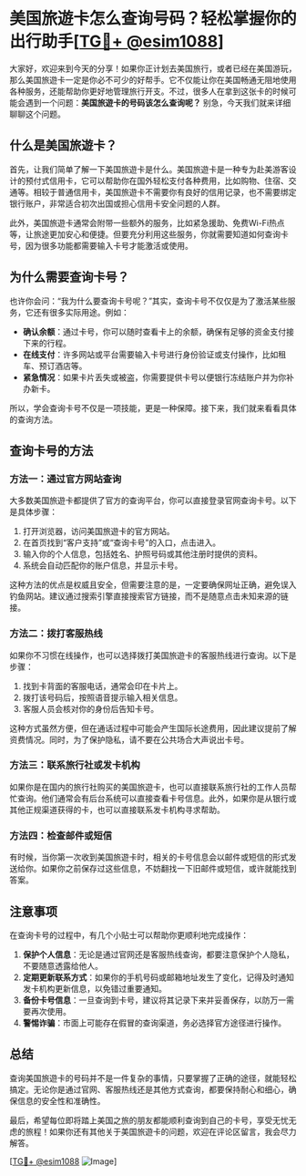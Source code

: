 # 美国旅遊卡怎么查询号码？轻松掌握你的出行助手[[TG💪+ @esim1088](https://t.me/s/esim1088)]

大家好，欢迎来到今天的分享！如果你正计划去美国旅行，或者已经在美国游玩，那么美国旅遊卡一定是你必不可少的好帮手。它不仅能让你在美国畅通无阻地使用各种服务，还能帮助你更好地管理旅行开支。不过，很多人在拿到这张卡的时候可能会遇到一个问题：**美国旅遊卡的号码该怎么查询呢？** 别急，今天我们就来详细聊聊这个问题。

## 什么是美国旅遊卡？

首先，让我们简单了解一下美国旅遊卡是什么。美国旅遊卡是一种专为赴美游客设计的预付式信用卡，它可以帮助你在国外轻松支付各种费用，比如购物、住宿、交通等。相较于普通信用卡，美国旅遊卡不需要你有良好的信用记录，也不需要绑定银行账户，非常适合初次出国或担心信用卡安全问题的人群。

此外，美国旅遊卡通常会附带一些额外的服务，比如紧急援助、免费Wi-Fi热点等，让旅途更加安心和便捷。但要充分利用这些服务，你就需要知道如何查询卡号，因为很多功能都需要输入卡号才能激活或使用。

## 为什么需要查询卡号？

也许你会问：“我为什么要查询卡号呢？”其实，查询卡号不仅仅是为了激活某些服务，它还有很多实际用途。例如：

- **确认余额**：通过卡号，你可以随时查看卡上的余额，确保有足够的资金支付接下来的行程。
- **在线支付**：许多网站或平台需要输入卡号进行身份验证或支付操作，比如租车、预订酒店等。
- **紧急情况**：如果卡片丢失或被盗，你需要提供卡号以便银行冻结账户并为你补办新卡。

所以，学会查询卡号不仅是一项技能，更是一种保障。接下来，我们就来看看具体的查询方法。

## 查询卡号的方法

### 方法一：通过官方网站查询

大多数美国旅遊卡都提供了官方的查询平台，你可以直接登录官网查询卡号。以下是具体步骤：

1. 打开浏览器，访问美国旅遊卡的官方网站。
2. 在首页找到“客户支持”或“查询卡号”的入口，点击进入。
3. 输入你的个人信息，包括姓名、护照号码或其他注册时提供的资料。
4. 系统会自动匹配你的账户信息，并显示卡号。

这种方法的优点是权威且安全，但需要注意的是，一定要确保网址正确，避免误入钓鱼网站。建议通过搜索引擎直接搜索官方链接，而不是随意点击未知来源的链接。

### 方法二：拨打客服热线

如果你不习惯在线操作，也可以选择拨打美国旅遊卡的客服热线进行查询。以下是步骤：

1. 找到卡背面的客服电话，通常会印在卡片上。
2. 拨打该号码后，按照语音提示输入相关信息。
3. 客服人员会核对你的身份后告知卡号。

这种方式虽然方便，但在通话过程中可能会产生国际长途费用，因此建议提前了解资费情况。同时，为了保护隐私，请不要在公共场合大声说出卡号。

### 方法三：联系旅行社或发卡机构

如果你是在国内的旅行社购买的美国旅遊卡，也可以直接联系旅行社的工作人员帮忙查询。他们通常会有后台系统可以直接查看卡号信息。此外，如果你是从银行或其他正规渠道获得的卡，也可以直接联系发卡机构寻求帮助。

### 方法四：检查邮件或短信

有时候，当你第一次收到美国旅遊卡时，相关的卡号信息会以邮件或短信的形式发送给你。如果你之前保存过这些信息，不妨翻找一下旧邮件或短信，或许就能找到答案。

## 注意事项

在查询卡号的过程中，有几个小贴士可以帮助你更顺利地完成操作：

1. **保护个人信息**：无论是通过官网还是客服热线查询，都要注意保护个人隐私，不要随意透露给他人。
2. **定期更新联系方式**：如果你的手机号码或邮箱地址发生了变化，记得及时通知发卡机构更新信息，以免错过重要通知。
3. **备份卡号信息**：一旦查询到卡号，建议将其记录下来并妥善保存，以防万一需要再次使用。
4. **警惕诈骗**：市面上可能存在假冒的查询渠道，务必选择官方途径进行操作。

## 总结

查询美国旅遊卡的号码并不是一件复杂的事情，只要掌握了正确的途径，就能轻松搞定。无论你是通过官网、客服热线还是其他方式查询，都要保持耐心和细心，确保信息的安全性和准确性。

最后，希望每位即将踏上美国之旅的朋友都能顺利查询到自己的卡号，享受无忧无虑的旅程！如果你还有其他关于美国旅遊卡的问题，欢迎在评论区留言，我会尽力解答。

[[TG💪+ @esim1088](https://t.me/s/esim1088) ![Image](https://i.postimg.cc/4NQfJmqS/Snipaste-2025-05-13-00-14-12.png)]